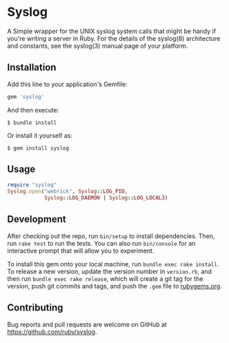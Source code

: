 # Syslog

A Simple wrapper for the UNIX syslog system calls that might be handy
if you're writing a server in Ruby.  For the details of the syslog(8)
architecture and constants, see the syslog(3) manual page of your
platform.

## Installation

Add this line to your application's Gemfile:

```ruby
gem 'syslog'
```

And then execute:

    $ bundle install

Or install it yourself as:

    $ gem install syslog

## Usage

```ruby
require "syslog"
Syslog.open("webrick", Syslog::LOG_PID,
            Syslog::LOG_DAEMON | Syslog::LOG_LOCAL3)
```

## Development

After checking out the repo, run `bin/setup` to install dependencies. Then, run `rake test` to run the tests. You can also run `bin/console` for an interactive prompt that will allow you to experiment.

To install this gem onto your local machine, run `bundle exec rake install`. To release a new version, update the version number in `version.rb`, and then run `bundle exec rake release`, which will create a git tag for the version, push git commits and tags, and push the `.gem` file to [rubygems.org](https://rubygems.org).

## Contributing

Bug reports and pull requests are welcome on GitHub at https://github.com/ruby/syslog.

